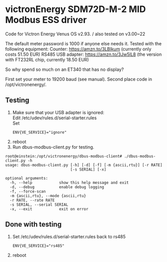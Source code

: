 # victronEnergy SDM72D-M-2 MID Modbus ESS driver
Code for Victron Energy Venus OS v2.93. / also tested on v3.00~22

The default meter password is 1000 if anyone else needs it.
Tested with the following equipment:
Counter: https://amzn.to/3LBlkum (currently only costs 51.50 EUR)
RS485 USB adapter: https://amzn.to/3Jw5lL8 (the version with FT232RL chip, currently 18.50 EUR)

So why spend so much on an ET340 that has no display?

First set your meter to 19200 baud (see manual).
Second place code in /opt/victronenergy/.

## Testing
1. Make sure that your USB adapter is ignored: \
   Edit /etc/udev/rules.d/serial-starter.rules \
   Set 
   ```
   ENV{VE_SERVICE}="ignore"
   ```
2. reboot
3. Run dbus-modbus-client.py for testing.
```
root@einstein:/opt/victronenergy/dbus-modbus-client# ./dbus-modbus-client.py -h
usage: dbus-modbus-client.py [-h] [-d] [-f] [-m {ascii,rtu}] [-r RATE]
                             [-s SERIAL] [-x]

optional arguments:
  -h, --help            show this help message and exit
  -d, --debug           enable debug logging
  -f, --force-scan
  -m {ascii,rtu}, --mode {ascii,rtu}
  -r RATE, --rate RATE
  -s SERIAL, --serial SERIAL
  -x, --exit            exit on error
```

## Done with testing
1. Set /etc/udev/rules.d/serial-starter.rules back to rs485
   ```
   ENV{VE_SERVICE}="rs485"
   ```
2. reboot
